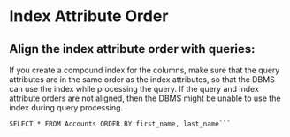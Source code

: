 # Index Attribute Order

## Align the index attribute order with queries:   
If you create a compound index for the columns, make sure that the query
attributes are in the same order as the index attributes, so that the DBMS
can use the index while processing the query.
If the query and index attribute orders are not aligned, then the DBMS might
be unable to use the index during query processing.
```EX: CREATE INDEX TelephoneBook ON Accounts(last_name, first_name)   
SELECT * FROM Accounts ORDER BY first_name, last_name```
